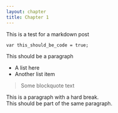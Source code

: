 ```yaml
---
layout: chapter
title: Chapter 1
---
```

This is a test for a markdown post

	var this_should_be_code = true;
	
This should be a paragraph

* A list here
* Another list item

> Some blockquote text

This is a paragraph with a hard break.  
This should be part of the same paragraph.